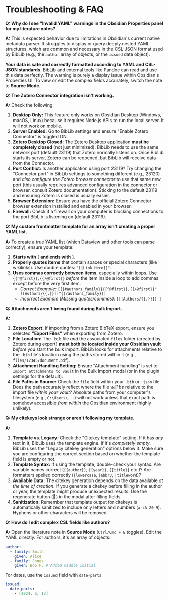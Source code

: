 # Troubleshooting & FAQ

**Q: Why do I see "Invalid YAML" warnings in the Obsidian Properties panel for my literature notes?**

**A:** This is expected behavior due to limitations in Obsidian's current native metadata parser. It struggles to display or query deeply nested YAML structures, which are common and necessary in the CSL-JSON format used by BibLib (e.g., the `author` array of objects, or the `issued` date object).

**Your data is safe and correctly formatted according to YAML and CSL-JSON standards.** BibLib and external tools like Pandoc can read and use this data perfectly. The warning is purely a display issue within Obsidian's Properties UI. To view or edit the complex fields accurately, switch the note to **Source Mode**.

**Q: The Zotero Connector integration isn't working.**

**A:** Check the following:

1.  **Desktop Only:** This feature only works on Obsidian Desktop (Windows, macOS, Linux) because it requires Node.js APIs to run the local server. It will not work on mobile.
2.  **Server Enabled:** Go to BibLib settings and ensure "Enable Zotero Connector" is toggled ON.
3.  **Zotero Desktop Closed:** The Zotero Desktop application **must be completely closed** (not just minimized). BibLib needs to use the same network port (default 23119) that Zotero normally listens on. Once BibLib starts its server, Zotero can be reopened, but BibLib will receive data from the Connector.
4.  **Port Conflict:** Is another application using port 23119? Try changing the "Connector port" in BibLib settings to something different (e.g., 23120) and *also configure the Zotero browser connector* to use that same new port (this usually requires advanced configuration in the connector or browser, consult Zotero documentation). Sticking to the default 23119 and ensuring Zotero is closed is usually easier.
5.  **Browser Extension:** Ensure you have the official Zotero Connector browser extension installed and enabled in your browser.
6.  **Firewall:** Check if a firewall on your computer is blocking connections to the port BibLib is listening on (default 23119).


**Q: My custom frontmatter template for an array isn't creating a proper YAML list.**

**A:** To create a true YAML list (which Dataview and other tools can parse correctly), ensure your template:

1.  **Starts with `[` and ends with `]`**.
2.  **Properly quotes items** that contain spaces or special characters (like wikilinks). Use double quotes: `"[[Link Here]]"`.
3.  **Uses commas correctly between items**, especially within loops. Use `{{^@first}},{{/@first}}` *before* the item inside a loop to add commas except before the very first item.
    *   *Correct Example:* `[{{#authors_family}}{{^@first}},{{/@first}}"[[Authors/{{.}}]]"{{/authors_family}}]`
    *   *Incorrect Example (Missing quotes/commas):* `[[[Authors/{{.}}]] ]`

**Q: Attachments aren't being found during Bulk Import.**

**A:**

1.  **Zotero Export:** If importing from a Zotero BibTeX export, ensure you selected **"Export Files"** when exporting from Zotero.
2.  **File Location:** The `.bib` file *and* the associated `files` folder (created by Zotero during export) **must both be located inside your Obsidian vault** *before* you start the bulk import. BibLib looks for attachments relative to the `.bib` file's location using the paths stored within it (e.g., `files/12345/document.pdf`).
3.  **Attachment Handling Setting:** Ensure "Attachment handling" is set to `Import attachments to vault` in the Bulk Import modal (or in the plugin settings for the default).
4.  **File Paths in Source:** Check the `file` field within your `.bib` or `.json` file. Does the path accurately reflect where the file *will be* relative to the import file *within your vault*? Absolute paths from your computer's filesystem (e.g., `C:\Users\...`) will not work unless that exact path is somehow accessible *from within* the Obsidian environment (highly unlikely).

**Q: My citekeys look strange or aren't following my template.**

**A:**

1. **Template vs. Legacy:** Check the "Citekey template" setting. If it has *any* text in it, BibLib uses the template engine. If it's *completely empty*, BibLib uses the "Legacy citekey generation" options below it. Make sure you are configuring the correct section based on whether the template field is empty or not.
2. **Template Syntax:** If using the template, double-check your syntax. Are variable names correct (`{{author}}`, `{{year}}`, `{{title}}` etc.)? Are formatters spelled correctly (`|lowercase`, `|abbr3`, `|titleword`)?
3. **Available Data:** The citekey generation depends on the data available *at the time of creation*. If you generate a citekey before filling in the author or year, the template might produce unexpected results. Use the regenerate button (🔄) in the modal after filling fields.
4. **Sanitization:** Remember that template output for citekeys is automatically sanitized to include only letters and numbers (`a-zA-Z0-9`). Hyphens or other characters will be removed.

**Q: How do I edit complex CSL fields like authors?**

**A:** Open the literature note in **Source Mode** (`Ctrl/Cmd + E` toggles). Edit the YAML directly. For authors, it's an array of objects:
```yaml
author:
  - family: Smith
    given: Alice
  - family: Jones
    given: Bob P. # Added middle initial
```

For dates, use the `issued` field with `date-parts`

```yaml
issued:
  date-parts:
    - [2024, 5, 13] 
```
